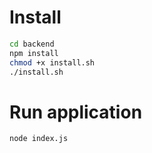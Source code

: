 # Install 

```bash
cd backend
npm install
chmod +x install.sh
./install.sh
```

# Run application

```bash
node index.js
```